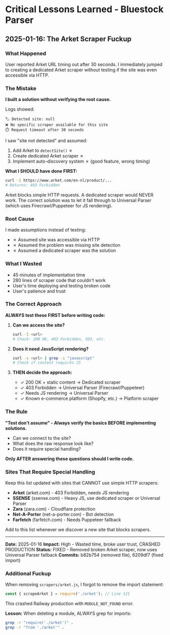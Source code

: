 # Critical Lessons Learned - Bluestock Parser

## 2025-01-16: The Arket Scraper Fuckup

### What Happened
User reported Arket URL timing out after 30 seconds. I immediately jumped to creating a dedicated Arket scraper without testing if the site was even accessible via HTTP.

### The Mistake
**I built a solution without verifying the root cause.**

Logs showed:
```
🏷️ Detected site: null
❌ No specific scraper available for this site
⏱️ Request timeout after 30 seconds
```

I saw "site not detected" and assumed:
1. Add Arket to `detectSite()` ✗
2. Create dedicated Arket scraper ✗
3. Implement auto-discovery system ✗ (good feature, wrong timing)

**What I SHOULD have done FIRST:**
```bash
curl -I https://www.arket.com/en-nl/product/...
# Returns: 403 Forbidden
```

Arket blocks simple HTTP requests. A dedicated scraper would NEVER work. The correct solution was to let it fall through to Universal Parser (which uses Firecrawl/Puppeteer for JS rendering).

### Root Cause
I made assumptions instead of testing:
- ✗ Assumed site was accessible via HTTP
- ✗ Assumed the problem was missing site detection
- ✗ Assumed a dedicated scraper was the solution

### What I Wasted
- 45 minutes of implementation time
- 280 lines of scraper code that couldn't work
- User's time deploying and testing broken code
- User's patience and trust

### The Correct Approach

**ALWAYS test these FIRST before writing code:**

1. **Can we access the site?**
   ```bash
   curl -I <url>
   # Check: 200 OK, 403 Forbidden, 503, etc.
   ```

2. **Does it need JavaScript rendering?**
   ```bash
   curl -s <url> | grep -i "javascript"
   # Check if content requires JS
   ```

3. **THEN decide the approach:**
   - ✓ 200 OK + static content → Dedicated scraper
   - ✓ 403 Forbidden → Universal Parser (Firecrawl/Puppeteer)
   - ✓ Needs JS rendering → Universal Parser
   - ✓ Known e-commerce platform (Shopify, etc.) → Platform scraper

### The Rule

**"Test don't assume" - Always verify the basics BEFORE implementing solutions.**

- Can we connect to the site?
- What does the raw response look like?
- Does it require special handling?

**Only AFTER answering these questions should I write code.**

### Sites That Require Special Handling

Keep this list updated with sites that CANNOT use simple HTTP scrapers:

- **Arket** (arket.com) - 403 Forbidden, needs JS rendering
- **SSENSE** (ssense.com) - Heavy JS, use dedicated scraper or Universal Parser
- **Zara** (zara.com) - Cloudflare protection
- **Net-A-Porter** (net-a-porter.com) - Bot detection
- **Farfetch** (farfetch.com) - Needs Puppeteer fallback

Add to this list whenever we discover a new site that blocks scrapers.

---

**Date:** 2025-01-16
**Impact:** High - Wasted time, broke user trust, CRASHED PRODUCTION
**Status:** FIXED - Removed broken Arket scraper, now uses Universal Parser fallback
**Commits:** b82b754 (removed file), 6209df7 (fixed import)

### Additional Fuckup
When removing `scrapers/arket.js`, I forgot to remove the import statement:
```javascript
const { scrapeArket } = require('./arket'); // Line 121
```

This crashed Railway production with `MODULE_NOT_FOUND` error.

**Lesson:** When deleting a module, ALWAYS grep for imports:
```bash
grep -r "require('./arket')" .
grep -r "from './arket'" .
```
